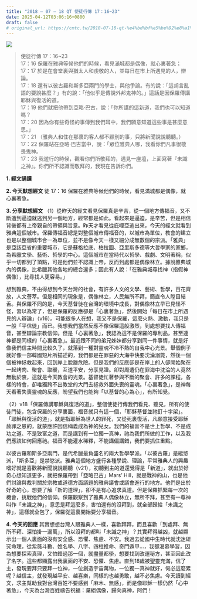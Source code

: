 ```yaml
---
title: "2018 – 07 – 18 QT 使徒行傳 17：16~23"
date: 2025-04-12T03:06:16+0800
draft: false
# original_url: https://cmtc.tw/2018-07-18-qt-%e4%bd%bf%e5%be%92%e8%a1%8c%e5%82%b3-17%ef%bc%9a1623
---
```


![](/images/qt.jpg)
> 使徒行傳 17：16\~23  
> 17：16 保羅在雅典等候他們的時候，看見滿城都是偶像，就心裏著急；  
> 17：17 於是在會堂裏與猶太人和虔敬的人，並每日在市上所遇見的人，辯論。  
> 17：18 還有以彼古羅和斯多亞兩門的學士，與他爭論。有的說：「這胡言亂語的要說甚麼？」有的說：「他似乎是傳說外邦鬼神的。」這話是因保羅傳講耶穌與復活的道。  
> 17：19 他們就把他帶到亞略‧巴古，說：「你所講的這新道，我們也可以知道嗎？  
> 17：20 因為你有些奇怪的事傳到我們耳中，我們願意知道這些事是甚麼意思。」  
> 17：21 （雅典人和住在那裏的客人都不顧別的事，只將新聞說說聽聽。）  
> 17：22 保羅站在亞略‧巴古當中，說：「眾位雅典人哪，我看你們凡事很敬畏鬼神。  
> 17：23 我遊行的時候，觀看你們所敬拜的，遇見一座壇，上面寫著『未識之神』。你們所不認識而敬拜的，我現在告訴你們。

**1. 經文誦讀**

**2.  今天默想經文**
徒 17：16 保羅在雅典等候他們的時候，看見滿城都是偶像，就心裏著急。

**3. 分享默想經文**
（1）從昨天的經文看見保羅真是辛苦，從一個地方傳福音，又不斷遭到逼迫就逃到另一個地方，經常都是如此。看起來是逼迫，是辛苦，但是相信背後都有上帝親自的帶領與旨意。昨天才看見從庇哩亞逃出來，今天的經文就看到雅典這個城市。保羅傳福音總是對整個城市傳福音的，以城市為單位，教會的建立也是以整個城市合一為單位，並不是像今天一樣又細分成無數個的宗派。「雅典」是亞該亞省的重要城市，它是蘇格拉底、柏拉圖、亞里斯多德等大哲學家的家鄉，為希臘文學、藝術、哲學的中心。這個城市在當時代以哲學、戲劇、文明著稱，似乎一切都到了頂點，可是他們並不認識上帝，反而到處都是偶像林立。據說雅典城內的偶像，比希臘其他各地的總合還多；因此有人說：「在雅典城尋找神（指假神偶像），比尋找人更容易。」

想到雅典，不由得想到今天台灣的社會，有許多人文的文學、藝術、哲學，百花齊放，人文薈萃。但是相同的現象是，偶像林立，人民無所不拜，簡直令人瞠目結舌。與保羅不同的是，今天基督徒在台灣的環境中成長，對偶像林立早已見怪不怪，習以為常了，但是保羅的反應卻是「心裏著急」，然後開始「每日在市上所遇見的人辯論」（v16）。可能很多人在想，我又不是保羅，這麼火熱、激動，我只是一般「平信徒」而已。我想我們當然反應不像保羅這般激烈，到處想要找人傳福音，甚至辯論宗教信仰。但是「心裏著急」，我認為這不是保羅的專利品，甚至連神都是同樣的「心裏著急」。最近跟不同的弟兄姊妹都分享到同一件事情，就是好像我們信主時間比較久了，就落到一種對靈魂不冷不熱的自我中心光景。舉個例子就好像一部韓國短片所描述的，我們都是在罪惡的大海中快要沈淪溺斃，然後一個個被神拯救起來，回到岸上脫離危險。但是我們的反應卻是在岸上的人卻開始聚在一起烤肉、聚會、取暖，互道平安，分享見證。卻對周遭仍在罪海中沈淪的人竟然無動於衷，這就是今天教會的光景。基督徒忙著參與不斷的聚會、許多的課程，各樣的特會，卻唯獨跨不出教堂的大門去拯救外面失喪的靈魂。「心裏著急」，是神每天看著失喪靈魂的反應，盼望我們也能夠「以基督的心為心」，有所知覺。

（2）v18「保羅傳講耶穌與復活的道」，整個使徒行傳我們看見、聽見，所有的使徒門徒，包含保羅的分享裏面，福音就只有這一個，「耶穌基督並祂釘十字架」。「耶穌與復活的道」，就是指耶穌為世人的罪死，又從死裏復活，凡願意接受耶穌赦罪之恩的，就蒙應許因信稱義成為神的兒女。我們的福音不是世上哲學、不是成功之道、不是致富之道，而是講到有一位獨一真神，祂為我們所做的工作，以及我們應該如何回應祂。福音不能灌水稀釋，不能講偏講錯，我們要抓住重點。

以彼古羅和斯多亞兩門，是代希臘最負盛名的兩大哲學學派。「以彼古羅」是縱慾派，「斯多亞」是禁慾派。雅典這個地方盛行各種學說、理論，平常雅典人的興趣嗜好就是喜歡將新聞說說聽聽（v21），初聽到主的道還覺得是「新道」，就出於好奇心想知道更多，就把保羅帶到「亞略巴古」Mars’ Hill，就是戰神的山，也是他們討論與裁判關於宗教或道德方面議題的雅典議會或議會進行的地方。他們是出於好奇的心，想要了解「新的道理」，卻不是有心追求真道。但是保羅抓緊每一次的機會，挑戰他們的信仰。保羅觀察到了雅典人偶像林立，無所不拜，甚至有一尊神叫作「未識之神」，意思是拜這麼多，害怕還有的沒拜到，就全部歸給「未識之神」，這樣就全包了，保羅從這裏開始要分享福音。

**4. 今天的回應**
其實想想台灣人跟雅典人一樣，喜歡拜拜，而且喜歡「到處拜、無所不拜、深怕掛一漏萬」，所以沒拜的都叫「未識之神」？其實拜得越凶，就越顯示出一個人裏面的沒有安全感、恐懼、焦慮、不安。我過去從國中生時代就沈迷研究命理，從紫薇斗數、姓名學、八字、四柱推命、奇門遁甲…，我都渴慕學習，因為想要探索真理，又怕錯過那一個，就盡量都學，想要找到改運秘方，甚至因此改了名字。這些都顯露出我裏面的不安、恐懼、焦慮。直到18歲被聖靈充滿，信了主，發現要拜只要拜一位神，一位創造宇宙萬物，一位獨一真神就好，何必這麼累呢？越信主，就發現越平安、越喜樂，同樣的也越勇敢，越不必焦慮。今天讀到經文，求主幫助我對台灣百姓不要感到「麻木、無感」，而是像耶穌一樣仍然「心中著急」，今天為台灣百姓禱告祝福：棄絕偶像，歸向真神，阿們！
